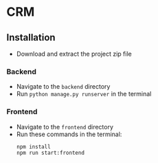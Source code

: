 # CRM

## Installation 

* Download and extract the project zip file
### Backend

* Navigate to the `backend` directory
* Run `python manage.py runserver` in the terminal

### Frontend

* Navigate to the `frontend` directory
* Run these commands in the terminal:
    ```bash
    npm install
    npm run start:frontend
